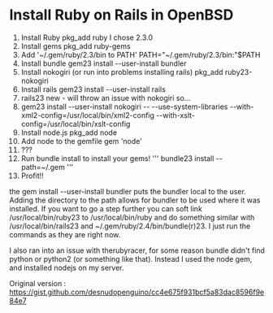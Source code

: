# Install Ruby on Rails in OpenBSD
1. Install Ruby
pkg_add ruby
I chose 2.3.0
2. Install gems
pkg_add ruby-gems
3. Add '~/.gem/ruby/2.3/bin to PATH'
PATH="~/.gem/ruby/2.3/bin:"$PATH 
4. Install bundle
gem23 install --user-install bundler
5. Install nokogiri (or run into problems installing rails)
pkg_add ruby23-nokogiri
6. Install rails
gem23 install --user-install rails
7. rails23 new <projectname> - will throw an issue with nokogiri so...
8. gem23 install --user-install nokogiri -- --use-system-libraries --with-xml2-config=/usr/local/bin/xml2-config --with-xslt-config=/usr/local/bin/xslt-config
9. Install node.js
pkg_add node
10. Add node to the gemfile
gem 'node'
11. ???
12. Run bundle install to install your gems!
''' bundle23 install --path=~/.gem  '''
13. Profit!!

the gem install --user-install bundler puts the bundler local to the user. Adding the directory to the path allows for bundler to be used where it was installed. If you want to go a step further you can soft link /usr/local/bin/ruby23 to /usr/local/bin/ruby and do something similar with /usr/local/bin/rails23 and ~/.gem/ruby/2.4/bin/bundle(r)23. I just run the commands as they are right now.

I also ran into an issue with therubyracer, for some reason bundle didn't find python or python2 (or something like that). Instead I used the node gem, and installed nodejs on my server. 

Original version : https://gist.github.com/desnudopenguino/cc4e675f931bcf5a83dac8596f9e84e7
